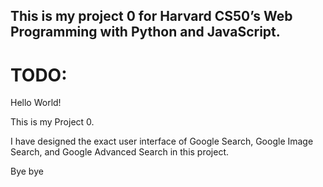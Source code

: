 ## This is my project 0 for Harvard CS50’s Web Programming with Python and JavaScript.
# TODO:

Hello World!

This is my Project 0.

I have designed the exact user interface of Google Search, Google Image Search, and Google Advanced Search in this project.

Bye bye
